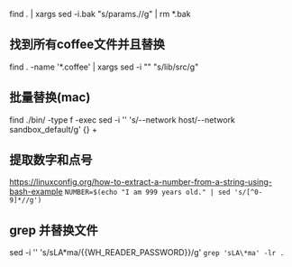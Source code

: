 find . | xargs sed -i.bak "s/params.//g" | rm *.bak

## 找到所有coffee文件并且替换

find . -name '*.coffee' | xargs sed -i "" "s/lib/src/g"

## 批量替换(mac)
find ./bin/ -type f -exec sed -i '' 's/--network host/--network sandbox_default/g' {} +

## 提取数字和点号

https://linuxconfig.org/how-to-extract-a-number-from-a-string-using-bash-example
`NUMBER=$(echo "I am 999 years old." | sed 's/[^0-9]*//g')`

## grep 并替换文件

sed -i '' 's/sLA\*ma/{{WH_READER_PASSWORD}}/g' `grep 'sLA\*ma' -lr .`

